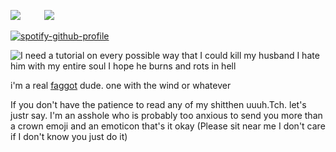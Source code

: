 ![](https://komarev.com/ghpvc/?username=WlNDARCHER&color=green)               ![](https://files.catbox.moe/e9dbjd.webp)

[![spotify-github-profile](https://spotify-github-profile.kittinanx.com/api/view?uid=31r3run7mxwwbc7mrb6xp2dgrpnm&cover_image=true&theme=novatorem&show_offline=false&background_color=000000&interchange=false&bar_color=838fc9&bar_color_cover=false)](https://github.com/kittinan/spotify-github-profile)

![I need a tutorial on every possible way that I could kill my husband I hate him with my entire soul I hope he burns and rots in hell](https://github.com/user-attachments/assets/82d00427-9ab6-441c-87ac-354f441f515f)


i'm a real [faggot](https://nodtotherhythm.com/) dude. one with the wind or whatever

If you don't have the patience to read any of my shitthen uuuh.Tch. let's justr say. I'm an asshole who is probably too anxious to send you more than a crown emoji and an emoticon that's it okay (Please sit near me I don't care if I don't know you just do it)
